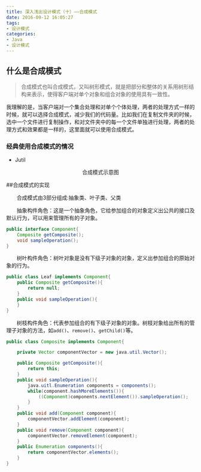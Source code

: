 ```yaml
---
title: 深入浅出设计模式（十）——合成模式
date: 2016-09-12 16:05:27
tags:
- 设计模式
categories:
- Java
- 设计模式
---
```


## 什么是合成模式

> 合成模式也叫合成模式，又叫树形模式，就是把部分和整体的关系用树形结构来表示，使得客户端对单个对象和组合对象的使用具有一致性。

  我理解的是，当客户端对一个集合处理和对单个个体处理，两者的处理方式一样的时候，就可以选择合成模式，减少我们的代码量。比如我们在复制文件夹的时候，选中一个文件进行复制操作，和对文件夹中的每一个文件单独进行处理，两者的处理方式和效果都是一样的，这里面就可以使用合成模式。

### 经典使用合成模式的情况

- Jutil

<div align="center">
<img src=""/>
<div>合成模式示意图</div>
</div>

##合成模式的实现

　　合成模式由3部分组成:抽象类、叶子类、父类

　　抽象构件角色：这是一个抽象角色，它给参加组合的对象定义出公共的接口及默认行为，可以用来管理所有的子对象。

``` java
public interface Component{
	Composite getComposite();
	void sampleOperation();
}
```

　　树叶构件角色：树叶对象是没有下级子对象的对象，定义出参加组合的原始对象的行为。

``` java
public class Leaf implements Component{
	public Composite getComposite(){
		return null;
	}
	public void sampleOperation(){
	}
}
```

　　树枝构件角色：代表参加组合的有下级子对象的对象。树枝对象给出所有的管理子对象的方法，如`add()`、`remove()`、`getChild()`等。

``` java
public class Composite implements Component{

	private Vector componentVector = new java.util.Vector();	

	public Composite getComposite(){
		return this;
	}
	public void sampleOperation(){
		java.uitl.Enumeration components = components();
		while(component.hashMoreElements()){
			((Component)components.nextElement()).sampleOperation();
		}
	}
	public void add(Component component){
		componentVector.addElement(component);
	}
	public void remove(Component component){
		componentVector.removeElement(component);
	}
	public Enumeration components(){
		return componentVector.elements();
	}
}
```